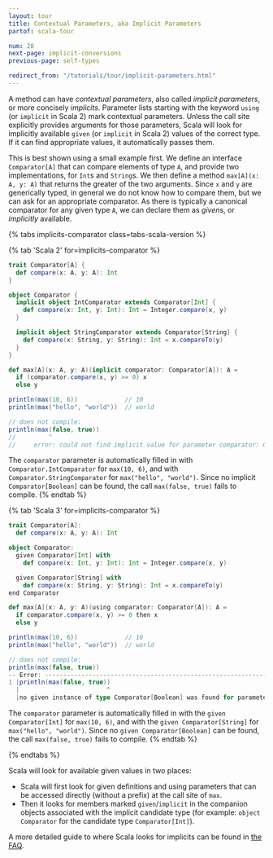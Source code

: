 ```yaml
---
layout: tour
title: Contextual Parameters, aka Implicit Parameters
partof: scala-tour

num: 28
next-page: implicit-conversions
previous-page: self-types

redirect_from: "/tutorials/tour/implicit-parameters.html"
---
```


A method can have *contextual parameters*, also called *implicit parameters*, or more concisely *implicits*.
Parameter lists starting with the keyword `using` (or `implicit` in Scala 2) mark contextual parameters.
Unless the call site explicitly provides arguments for those parameters, Scala will look for implicitly available `given` (or `implicit` in Scala 2) values of the correct type.
If it can find appropriate values, it automatically passes them.

This is best shown using a small example first.
We define an interface `Comparator[A]` that can compare elements of type `A`, and provide two implementations, for `Int`s and `String`s.
We then define a method `max[A](x: A, y: A)` that returns the greater of the two arguments.
Since `x` and `y` are generically typed, in general we do not know how to compare them, but we can ask for an appropriate comparator.
As there is typically a canonical comparator for any given type `A`, we can declare them as *given*s, or *implicitly* available.

{% tabs implicits-comparator class=tabs-scala-version %}

{% tab 'Scala 2' for=implicits-comparator %}
```scala mdoc
trait Comparator[A] {
  def compare(x: A, y: A): Int
}

object Comparator {
  implicit object IntComparator extends Comparator[Int] {
    def compare(x: Int, y: Int): Int = Integer.compare(x, y)
  }

  implicit object StringComparator extends Comparator[String] {
    def compare(x: String, y: String): Int = x.compareTo(y)
  }
}

def max[A](x: A, y: A)(implicit comparator: Comparator[A]): A =
  if (comparator.compare(x, y) >= 0) x
  else y

println(max(10, 6))             // 10
println(max("hello", "world"))  // world
```

```scala mdoc:fail
// does not compile:
println(max(false, true))
//         ^
//     error: could not find implicit value for parameter comparator: Comparator[Boolean]
```

The `comparator` parameter is automatically filled in with `Comparator.IntComparator` for `max(10, 6)`, and with `Comparator.StringComparator` for `max("hello", "world")`.
Since no implicit `Comparator[Boolean]` can be found, the call `max(false, true)` fails to compile.
{% endtab %}

{% tab 'Scala 3' for=implicits-comparator %}
```scala
trait Comparator[A]:
  def compare(x: A, y: A): Int

object Comparator:
  given Comparator[Int] with
    def compare(x: Int, y: Int): Int = Integer.compare(x, y)

  given Comparator[String] with
    def compare(x: String, y: String): Int = x.compareTo(y)
end Comparator

def max[A](x: A, y: A)(using comparator: Comparator[A]): A =
  if comparator.compare(x, y) >= 0 then x
  else y

println(max(10, 6))             // 10
println(max("hello", "world"))  // world
```

```scala
// does not compile:
println(max(false, true))
-- Error: ----------------------------------------------------------------------
1 |println(max(false, true))
  |                        ^
  |no given instance of type Comparator[Boolean] was found for parameter comparator of method max
```

The `comparator` parameter is automatically filled in with the `given Comparator[Int]` for `max(10, 6)`, and with the `given Comparator[String]` for `max("hello", "world")`.
Since no `given Comparator[Boolean]` can be found, the call `max(false, true)` fails to compile.
{% endtab %}

{% endtabs %}

Scala will look for available given values in two places:

* Scala will first look for given definitions and using parameters that can be accessed directly (without a prefix) at the call site of `max`.
* Then it looks for members marked `given`/`implicit` in the companion objects associated with the implicit candidate type (for example: `object Comparator` for the candidate type `Comparator[Int]`).

A more detailed guide to where Scala looks for implicits can be found in [the FAQ](//docs.scala-lang.org/tutorials/FAQ/finding-implicits.html).
